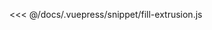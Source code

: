 <ClientOnly>
  <common-code-view name="fill-extrusion" :is-code-view="false"/>
</ClientOnly>

<<< @/docs/.vuepress/snippet/fill-extrusion.js
